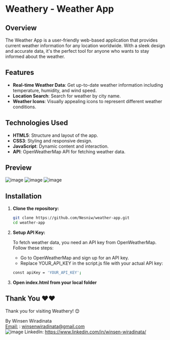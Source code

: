 # Weathery - Weather App

## Overview 
The Weather App is a user-friendly web-based application that provides current weather information for any location worldwide. With a sleek design and accurate data, it's the perfect tool for anyone who wants to stay informed about the weather.

## Features 
- **Real-time Weather Data**: Get up-to-date weather information including temperature, humidity, and wind speed.
- **Location Search**: Search for weather by city name.
- **Weather Icons**: Visually appealing icons to represent different weather conditions.

## Technologies Used 
- **HTML5**: Structure and layout of the app.
- **CSS3**: Styling and responsive design.
- **JavaScript**: Dynamic content and interaction.
- **API**: OpenWeatherMap API for fetching weather data.

## Preview 
![image](https://github.com/Nesniw/Weathery-Weather-App/assets/109383763/ff187658-6042-4342-aa5e-c2efe7ab5d6e)
![image](https://github.com/Nesniw/Weathery-Weather-App/assets/109383763/c54112a4-7b6a-4402-93c8-ed2f4172a6ce)
![image](https://github.com/Nesniw/Weathery-Weather-App/assets/109383763/cbc39087-57e9-4c46-b730-a6c917e4aafd)

## Installation 
1. **Clone the repository:**
   ```bash
   git clone https://github.com/Nesniw/weather-app.git
   cd weather-app
   ```
2. **Setup API Key:**
   
   To fetch weather data, you need an API key from OpenWeatherMap. Follow these steps:
   - Go to OpenWeatherMap and sign up for an API key.
   - Replace YOUR_API_KEY in the script.js file with your actual API key:
    ```bash
    const apiKey = 'YOUR_API_KEY';
    ```
3. **Open index.html from your local folder**

## Thank You ❤❤

Thank you for visiting Weathery! 😊

By Winsen Wiradinata \
[Email:](https://img.shields.io/badge/Gmail-D14836?style=for-the-badge&logo=gmail&logoColor=white) : winsenwiradinata@gmail.com \
![image](https://img.shields.io/badge/LinkedIn-0077B5?style=for-the-badge&logo=linkedin&logoColor=white)
LinkedIn: https://www.linkedin.com/in/winsen-wiradinata/

